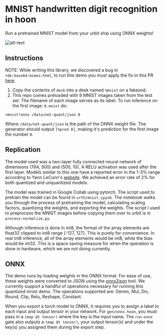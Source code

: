 # MNIST handwritten digit recognition in hoon

Run a pretrained MNIST model from your urbit ship using ONNX weights!

![alt-text](https://github.com/zorp-corp/mnist-hoon/blob/master/pred.jpeg)

## Instructions
NOTE: While writing this library, we discovered a bug in `+de:base64:mimes:html`, to run this demo you must apply the fix in this PR [here](https://github.com/urbit/urbit/pull/6826).

1. Copy the contents of `desk` into a desk named `%mnist` on a fakezod.
2. This repo comes preloaded with 9 MNIST images taken from the test set. The filename of each image serves as its label. 
To run inference on the first image: `0.mnist` do:

```hoon
+mnist!onnx /data/net-quant/json 0
```

Where `/data/net-quant/json` is the path of the ONNX weight file. The generator should output `[%pred 0]`, making it's prediction for the first image the number `0`.

## Replication
The model used was a two-layer fully connected neural network of dimensions (784, 500) and (500, 10). A RELU activation 
was used after the first layer.  Models similar to this one have a reported error in the 1-3% range according to Yann LeCunn's
[website](https://web.archive.org/web/20230201163719/https://yann.lecun.com/exdb/mnist/). We achieved an error rate of 2% for
both quantized and unquantized models.

The model was trained in Google Collab using pytorch. The script used to pretrain the model can be found in `urth/mnist.ipynb`. The notebook walks you through the process of pretraining the model, calculating scaling factors, quantizing the weights, and exporting the weights. The script I used to preprocess the MNIST images before copying them over to urbit is in `process-normalize.py`.

Although inference is done in int8, the format of the array elements are float32 clipped to int8 range [-127, 127]. This is purely 
for convenience. In real int8 inference, all of the array elements would be int8, while the bias would be int32. This 
is a space saving measure for when the operation is done in hardware, which we are not doing currently.

##  ONNX
The demo runs by loading weights in the ONNX format. For ease of use, these weights were converted to JSON using the [onnx2json](https://github.com/PINTO0309/onnx2json) tool. We currently support a handful of operations necessary for running this quantized mnist demo. The operations supported are: Gemm, Mul, Div, Round, Clip, Relu, Reshape, Constant.

When you export a torch model to ONNX, it requires you to assign a label to each input and output tensor in your network. For `gen/onnx.hoon`, you must pass in a `(map @t tensor)` where the key is the input name. The `run-onnx` gate also outputs a `(map @t tensor)`, your output tensor(s) and under the key(s) you assigned them during the export step.
